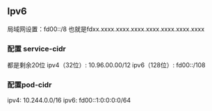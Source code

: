 ## Ipv6
局域网设置：fd00::/8
也就是fdxx.xxxx.xxxx.xxxx.xxxx.xxxx.xxxx.xxxx

### 配置 service-cidr
都是剩余20位
ipv4（32位）: 10.96.00.00/12
ipv6（128位）: fd00::/108

### 配置pod-cidr
ipv4: 10.244.0.0/16
ipv6: fd00::1:0:0:0:0/64